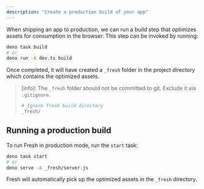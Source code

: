 ```yaml
---
description: "Create a production build of your app"
---
```


When shipping an app to production, we can run a build step that optimizes
assets for consumption in the browser. This step can be invoked by running:

```sh Terminal
deno task build
# or
deno run -A dev.ts build
```

Once completed, it will have created a `_fresh` folder in the project directory
which contains the optimized assets.

> [info]: The `_fresh` folder should not be committed to git. Exclude it via
> `.gitignore`.
>
> ```sh .gitignore
> # Ignore fresh build directory
> _fresh/
> ```

## Running a production build

To run Fresh in production mode, run the `start` task:

```sh Terminal
deno task start
# or
deno serve -A _fresh/server.js
```

Fresh will automatically pick up the optimized assets in the `_fresh` directory.
